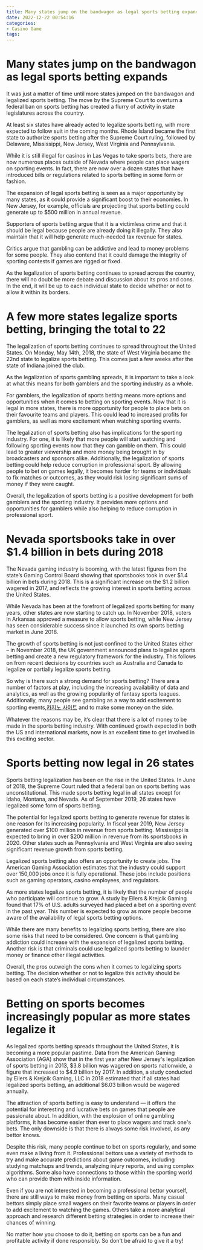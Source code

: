```yaml
---
title: Many states jump on the bandwagon as legal sports betting expands
date: 2022-12-22 00:54:16
categories:
- Casino Game
tags:
---
```



#  Many states jump on the bandwagon as legal sports betting expands

It was just a matter of time until more states jumped on the bandwagon and legalized sports betting. The move by the Supreme Court to overturn a federal ban on sports betting has created a flurry of activity in state legislatures across the country.

At least six states have already acted to legalize sports betting, with more expected to follow suit in the coming months. Rhode Island became the first state to authorize sports betting after the Supreme Court ruling, followed by Delaware, Mississippi, New Jersey, West Virginia and Pennsylvania.

While it is still illegal for casinos in Las Vegas to take sports bets, there are now numerous places outside of Nevada where people can place wagers on sporting events. In fact, there are now over a dozen states that have introduced bills or regulations related to sports betting in some form or fashion.

The expansion of legal sports betting is seen as a major opportunity by many states, as it could provide a significant boost to their economies. In New Jersey, for example, officials are projecting that sports betting could generate up to $500 million in annual revenue.

Supporters of sports betting argue that it is a victimless crime and that it should be legal because people are already doing it illegally. They also maintain that it will help generate much-needed tax revenue for states.

Critics argue that gambling can be addictive and lead to money problems for some people. They also contend that it could damage the integrity of sporting contests if games are rigged or fixed.

As the legalization of sports betting continues to spread across the country, there will no doubt be more debate and discussion about its pros and cons. In the end, it will be up to each individual state to decide whether or not to allow it within its borders.

#  A few more states legalize sports betting, bringing the total to 22

The legalization of sports betting continues to spread throughout the United States. On Monday, May 14th, 2018, the state of West Virginia became the 22nd state to legalize sports betting. This comes just a few weeks after the state of Indiana joined the club.

As the legalization of sports gambling spreads, it is important to take a look at what this means for both gamblers and the sporting industry as a whole.

For gamblers, the legalization of sports betting means more options and opportunities when it comes to betting on sporting events. Now that it is legal in more states, there is more opportunity for people to place bets on their favourite teams and players. This could lead to increased profits for gamblers, as well as more excitement when watching sporting events.

The legalization of sports betting also has implications for the sporting industry. For one, it is likely that more people will start watching and following sporting events now that they can gamble on them. This could lead to greater viewership and more money being brought in by broadcasters and sponsors alike. Additionally, the legalization of sports betting could help reduce corruption in professional sport. By allowing people to bet on games legally, it becomes harder for teams or individuals to fix matches or outcomes, as they would risk losing significant sums of money if they were caught.

Overall, the legalization of sports betting is a positive development for both gamblers and the sporting industry. It provides more options and opportunities for gamblers while also helping to reduce corruption in professional sport.

#  Nevada sportsbooks take in over $1.4 billion in bets during 2018

The Nevada gaming industry is booming, with the latest figures from the state’s Gaming Control Board showing that sportsbooks took in over $1.4 billion in bets during 2018. This is a significant increase on the $1.2 billion wagered in 2017, and reflects the growing interest in sports betting across the United States.

While Nevada has been at the forefront of legalized sports betting for many years, other states are now starting to catch up. In November 2018, voters in Arkansas approved a measure to allow sports betting, while New Jersey has seen considerable success since it launched its own sports betting market in June 2018.

The growth of sports betting is not just confined to the United States either – in November 2018, the UK government announced plans to legalize sports betting and create a new regulatory framework for the industry. This follows on from recent decisions by countries such as Australia and Canada to legalize or partially legalize sports betting.

So why is there such a strong demand for sports betting? There are a number of factors at play, including the increasing availability of data and analytics, as well as the growing popularity of fantasy sports leagues. Additionally, many people see gambling as a way to add excitement to sporting events,[카지노 사이트](https://choegocasino.com/) and to make some money on the side.

Whatever the reasons may be, it’s clear that there is a lot of money to be made in the sports betting industry. With continued growth expected in both the US and international markets, now is an excellent time to get involved in this exciting sector.

#  Sports betting now legal in 26 states

 Sports betting legalization has been on the rise in the United States. In June of 2018, the Supreme Court ruled that a federal ban on sports betting was unconstitutional. This made sports betting legal in all states except for Idaho, Montana, and Nevada. As of September 2019, 26 states have legalized some form of sports betting.

The potential for legalized sports betting to generate revenue for states is one reason for its increasing popularity. In fiscal year 2019, New Jersey generated over $100 million in revenue from sports betting. Mississippi is expected to bring in over $200 million in revenue from its sportsbooks in 2020. Other states such as Pennsylvania and West Virginia are also seeing significant revenue growth from sports betting.

Legalized sports betting also offers an opportunity to create jobs. The American Gaming Association estimates that the industry could support over 150,000 jobs once it is fully operational. These jobs include positions such as gaming operators, casino employees, and regulators.

As more states legalize sports betting, it is likely that the number of people who participate will continue to grow. A study by Eilers & Krejcik Gaming found that 17% of U.S. adults surveyed had placed a bet on a sporting event in the past year. This number is expected to grow as more people become aware of the availability of legal sports betting options.

While there are many benefits to legalizing sports betting, there are also some risks that need to be considered. One concern is that gambling addiction could increase with the expansion of legalized sports betting. Another risk is that criminals could use legalized sports betting to launder money or finance other illegal activities.

Overall, the pros outweigh the cons when it comes to legalizing sports betting. The decision whether or not to legalize this activity should be based on each state’s individual circumstances.

#  Betting on sports becomes increasingly popular as more states legalize it

As legalized sports betting spreads throughout the United States, it is becoming a more popular pastime. Data from the American Gaming Association (AGA) show that in the first year after New Jersey's legalization of sports betting in 2013, $3.8 billion was wagered on sports nationwide, a figure that increased to $4.9 billion by 2017. In addition, a study conducted by Eilers & Krejcik Gaming, LLC in 2018 estimated that if all states had legalized sports betting, an additional $6.03 billion would be wagered annually.

The attraction of sports betting is easy to understand — it offers the potential for interesting and lucrative bets on games that people are passionate about. In addition, with the explosion of online gambling platforms, it has become easier than ever to place wagers and track one's bets. The only downside is that there is always some risk involved, as any bettor knows.

Despite this risk, many people continue to bet on sports regularly, and some even make a living from it. Professional bettors use a variety of methods to try and make accurate predictions about game outcomes, including studying matchups and trends, analyzing injury reports, and using complex algorithms. Some also have connections to those within the sporting world who can provide them with inside information.

Even if you are not interested in becoming a professional bettor yourself, there are still ways to make money from betting on sports. Many casual bettors simply place small wagers on their favorite teams or players in order to add excitement to watching the games. Others take a more analytical approach and research different betting strategies in order to increase their chances of winning.

No matter how you choose to do it, betting on sports can be a fun and profitable activity if done responsibly. So don't be afraid to give it a try!